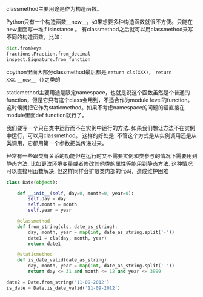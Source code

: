 classmethod主要用途是作为构造函数。

Python只有一个构造函数__new__，如果想要多种构造函数就很不方便。只能在new里面写一堆if isinstance 。
有classmethod之后就可以用classmethod来写不同的构造函数，比如：
```python
dict.fromkeys
fractions.Fraction.from_decimal
inspect.Signature.from_function
```

cpython里面大部分classmethod最后都是 `return cls(XXX)`， `return XXX.__new__ ()`之类的

staticmethod主要用途是限定namespace，也就是说这个函数虽然是个普通的function，但是它只有这个class会用到，不适合作为module level的function。这时候就把它作为staticmethod。如果不考虑namespace的问题的话直接在module里面def function就行了。


我们要写一个只在类中运行而不在实例中运行的方法. 如果我们想让方法不在实例中运行，可以用classmethod。
这样的好处是: 不管这个方式是从实例调用还是从类调用，它都用第一个参数把类传递过来。


经常有一些跟类有关系的功能但在运行时又不需要实例和类参与的情况下需要用到静态方法. 
比如更改环境变量或者修改其他类的属性等能用到静态方法. 
这种情况可以直接用函数解决, 但这样同样会扩散类内部的代码，造成维护困难

```python
class Date(object):

    def __init__(self, day=0, month=0, year=0):
        self.day = day
        self.month = month
        self.year = year

    @classmethod
    def from_string(cls, date_as_string):
        day, month, year = map(int, date_as_string.split('-'))
        date1 = cls(day, month, year)
        return date1

    @staticmethod
    def is_date_valid(date_as_string):
        day, month, year = map(int, date_as_string.split('-'))
        return day <= 31 and month <= 12 and year <= 3999

date2 = Date.from_string('11-09-2012')
is_date = Date.is_date_valid('11-09-2012')
```
